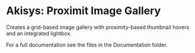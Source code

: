 Akisys: Proximit Image Gallery
==============================

Creates a grid-based image gallery with proximity-based thumbnail hovers and an integrated lightbox.

For a full documentation see the files in the Documentation folder.
